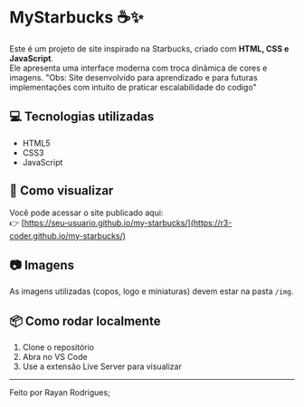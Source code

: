 # MyStarbucks ☕✨

Este é um projeto de site inspirado na Starbucks, criado com **HTML, CSS e JavaScript**.  
Ele apresenta uma interface moderna com troca dinâmica de cores e imagens.
"Obs: Site desenvolvido para aprendizado e para futuras implementações com intuito de praticar escalabilidade do codigo"

## 💻 Tecnologias utilizadas
- HTML5
- CSS3
- JavaScript

## 🚀 Como visualizar
Você pode acessar o site publicado aqui:  
👉 [https://seu-usuario.github.io/my-starbucks/](https://r3-coder.github.io/my-starbucks/)

## 📷 Imagens
As imagens utilizadas (copos, logo e miniaturas) devem estar na pasta `/img`.

## 📦 Como rodar localmente
1. Clone o repositório
2. Abra no VS Code
3. Use a extensão Live Server para visualizar

---

Feito por Rayan Rodrigues;
